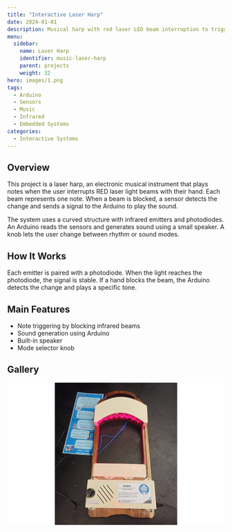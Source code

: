 ```yaml
---
title: "Interactive Laser Harp"
date: 2024-01-01
description: Musical harp with red laser LED beam interruption to trigger notes. Designed with Arduino and photodetectors arranged on a curved frame.
menu:
  sidebar:
    name: Laser Harp
    identifier: music-laser-harp
    parent: projects
    weight: 32
hero: images/1.png
tags:
  - Arduino
  - Sensors
  - Music
  - Infrared
  - Embedded Systems
categories:
  - Interactive Systems
---
```


## Overview

This project is a laser harp, an electronic musical instrument that plays notes when the user interrupts RED laser light beams with their hand. Each beam represents one note. When a beam is blocked, a sensor detects the change and sends a signal to the Arduino to play the sound.

The system uses a curved structure with infrared emitters and photodiodes. An Arduino reads the sensors and generates sound using a small speaker. A knob lets the user change between rhythm or sound modes.

## How It Works

Each emitter is paired with a photodiode. When the light reaches the photodiode, the signal is stable. If a hand blocks the beam, the Arduino detects the change and plays a specific tone.

## Main Features

- Note triggering by blocking infrared beams  
- Sound generation using Arduino  
- Built-in speaker  
- Mode selector knob  

## Gallery

<div style="display: grid; grid-template-columns: repeat(auto-fit, minmax(200px, 1fr)); gap: 10px;">
  <img src="images/1.png" alt="Laser Harp - Full View">
</div>
